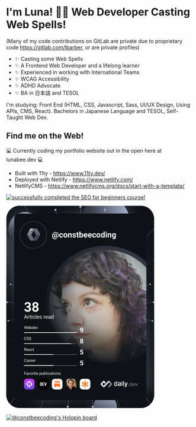# I'm Luna! 🏳️‍🌈 Web Developer Casting Web Spells!
(Many of my code contributions on GitLab are private due to proprietary code https://gitlab.com/lbarber, or are private profiles)

- ✨ Casting some Web Spells
- ✨ A Frontend Web Developer and a lifelong learner
- ✨ Experienced in working with International Teams
- ✨ WCAG Accessibility
- ✨ ADHD Advocate
- ✨ BA in 日本語 and TESOL

I'm studying: Front End (HTML, CSS, Javascript, Sass, UI/UX Design, Using APIs, CMS, React). Bachelors in Japanese Language and TESOL, Self-Taught Web Dev.


## Find me on the Web!

💻 Currently coding my portfolio website out in the open here at lunabee.dev 💻  
- Built with 11ty  - https://www.11ty.dev/
- Deployed with Netlify - https://www.netlify.com/
- NetlifyCMS  - https://www.netlifycms.org/docs/start-with-a-template/

<a href="https://academy.yoast.com/certificate/2558/1736547/eb7edab71ba54cfcfd65a2f0c266d96d/1/" target="_blank"><img src="https://academy.yoast.com/badge/2558/1736547/eb7edab71ba54cfcfd65a2f0c266d96d/1/" width="200" alt=" successfully completed the SEO for beginners course!"/></a>

<a href="https://app.daily.dev/constbeecoding"><img src="https://github.com/constbeecoding/constbeecoding/blob/master/devcard.svg" width="400" alt="Luna's Dev Card"/></a>


[![@constbeecoding's Holopin board](https://holopin.me/constbeecoding)](https://holopin.io/@constbeecoding)
